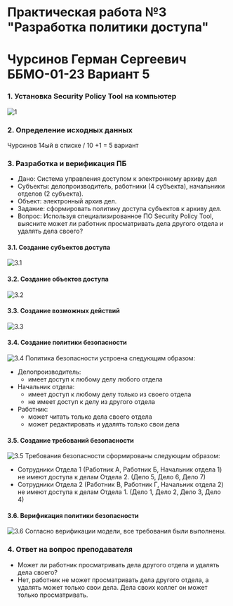 # Практическая работа №3 "Разработка политики доступа"
# Чурсинов Герман Сергеевич ББМО-01-23 Вариант 5 
### 1. Установка Security Policy Tool на компьютер
![1](https://i.imgur.com/2bcjzdn.png)
### 2. Определение исходных данных 
Чурсинов 14ый в списке / 10 +1 = 5 вариант 
### 3. Разработка и верификация ПБ
* Дано: Система управления доступом к электронному архиву дел 
* Субъекты: делопроизводитель, работники (4 субъекта), начальники отделов (2 субъекта). 
* Объект: электронный архив дел. 
* Задание: сформировать политику доступа субъектов к архиву дел. 
* Вопрос: Используя специализированное ПО Security Policy Tool, выясните может ли работник просматривать дела другого отдела и удалять дела своего? 
#### 3.1. Создание субъектов доступа
![3.1](https://i.imgur.com/vW66M3E.png)
#### 3.2. Создание объектов доступа
![3.2](https://i.imgur.com/jkoC6ZB.png)
#### 3.3. Создание возможных действий
![3.3](https://i.imgur.com/Ua6Sa5J.png)
#### 3.4. Создание политики безопасности
![3.4](https://i.imgur.com/uzTvAAa.png)
Политика безопасности устроена следующим образом: 
* Делопроизводитель: 
  - имеет доступ к любому делу любого отдела 
* Начальник отдела: 
  - имеет доступ к любому делу только из своего отдела 
  - не имеет доступ к делу из другого отдела 
* Работник: 
  - может читать только дела своего отдела 
  - может редактировать и удалять только свои дела
#### 3.5. Создание требований безопасности
![3.5](https://i.imgur.com/C7Bhhwr.png)
Требования безопасности сформированы следующим образом: 
* Сотрудники Отдела 1 (Работник А, Работник Б, Начальник отдела 1) не имеют доступа к делам Отдела 2. (Дело 5, Дело 6, Дело 7)
* Сотрудники Отдела 2 (Работник В, Работник Г, Начальник отдела 2) не имеют доступа к делам Отдела 1. (Дело 1, Дело 2, Дело 3, Дело 4)
#### 3.6. Верификация политики безопасности
![3.6](https://i.imgur.com/Xrnern4.png)
Согласно верификации модели, все требования были выполнены. 
### 4. Ответ на вопрос преподавателя
- Может ли работник просматривать дела другого отдела и удалять дела своего? 
- Нет, работник не может просматривать дела другого отдела, а удалять может только свои дела. Дела своих коллег он может только просматривать.